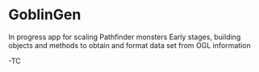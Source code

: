 # GoblinGen
In progress app for scaling Pathfinder monsters
Early stages, building objects and methods to obtain and format data set from OGL information

-TC
